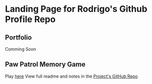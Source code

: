 # Landing Page for Rodrigo's Github Profile Repo

## Portfolio
Comming Soon

## Paw Patrol Memory Game
Play [here](https://rodcunha.github.io/memory-game)
View full readme and notes in the [Project's GitHub Repo](https://github.com/rodcunha/fend-project-memory-game)

